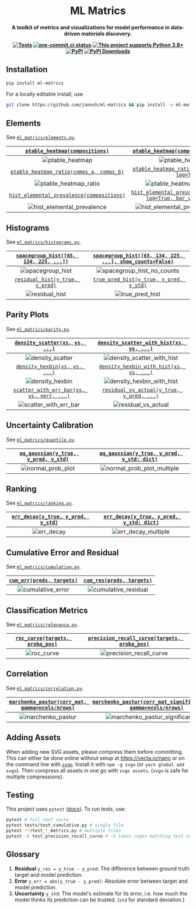 <h1 align="center">ML Matrics</h1>

<h4 align="center">

A toolkit of metrics and visualizations for model performance in data-driven materials discovery.

[![Tests](https://github.com/janosh/ml-matrics/workflows/Tests/badge.svg)](https://github.com/janosh/ml-matrics/actions)
[![pre-commit.ci status](https://results.pre-commit.ci/badge/github/janosh/ml-matrics/main.svg)](https://results.pre-commit.ci/latest/github/janosh/ml-matrics/main)
[![This project supports Python 3.8+](https://img.shields.io/badge/Python-3.8+-blue.svg)](https://python.org/downloads)
[![PyPI](https://img.shields.io/pypi/v/ml-matrics)](https://pypi.org/project/ml-matrics)
[![PyPI Downloads](https://img.shields.io/pypi/dm/ml-matrics)](https://pypistats.org/packages/ml-matrics)

</h4>

## Installation

```sh
pip install ml-matrics
```

For a locally editable install, use

```sh
git clone https://github.com/janosh/ml-matrics && pip install -e ml-matrics
```

## Elements

See [`ml_matrics/elements.py`](ml_matrics/elements.py).

|      [`ptable_heatmap(compositions)`](ml_matrics/elements.py)       |                [`ptable_heatmap(compositions, log=True)`](ml_matrics/elements.py)                 |
| :-----------------------------------------------------------------: | :-----------------------------------------------------------------------------------------------: |
|                          ![ptable_heatmap]                          |                                       ![ptable_heatmap_log]                                       |
| [`ptable_heatmap_ratio(comps_a, comps_b)`](ml_matrics/elements.py)  |           [`ptable_heatmap_ratio(comps_b, comps_a, log=True)`](ml_matrics/elements.py)            |
|                       ![ptable_heatmap_ratio]                       |                                  ![ptable_heatmap_ratio_inverse]                                  |
| [`hist_elemental_prevalence(compositions)`](ml_matrics/elements.py) | [`hist_elemental_prevalence(compositions, log=True, bar_values='count')`](ml_matrics/elements.py) |
|                    ![hist_elemental_prevalence]                     |                              ![hist_elemental_prevalence_log_count]                               |

## Histograms

See [`ml_matrics/histograms.py`](ml_matrics/histograms.py).

| [`spacegroup_hist([65, 134, 225, ...])`](ml_matrics/histograms.py) | [`spacegroup_hist([65, 134, 225, ...], show_counts=False)`](ml_matrics/histograms.py) |
| :----------------------------------------------------------------: | :-----------------------------------------------------------------------------------: |
|                         ![spacegroup_hist]                         |                             ![spacegroup_hist_no_counts]                              |
|    [`residual_hist(y_true, y_pred)`](ml_matrics/histograms.py)     |          [`true_pred_hist(y_true, y_pred, y_std)`](ml_matrics/histograms.py)          |
|                          ![residual_hist]                          |                                   ![true_pred_hist]                                   |

## Parity Plots

See [`ml_matrics/parity.py`](ml_matrics/parity.py).

|      [`density_scatter(xs, ys, ...)`](ml_matrics/parity.py)       | [`density_scatter_with_hist(xs, ys, ...)`](ml_matrics/parity.py)  |
| :---------------------------------------------------------------: | :---------------------------------------------------------------: |
|                        ![density_scatter]                         |                   ![density_scatter_with_hist]                    |
|       [`density_hexbin(xs, ys, ...)`](ml_matrics/parity.py)       |  [`density_hexbin_with_hist(xs, ys, ...)`](ml_matrics/parity.py)  |
|                         ![density_hexbin]                         |                    ![density_hexbin_with_hist]                    |
| [`scatter_with_err_bar(xs, ys, yerr, ...)`](ml_matrics/parity.py) | [`residual_vs_actual(y_true, y_pred, ...)`](ml_matrics/parity.py) |
|                      ![scatter_with_err_bar]                      |                       ![residual_vs_actual]                       |

## Uncertainty Calibration

See [`ml_matrics/quantile.py`](ml_matrics/quantile.py).

| [`qq_gaussian(y_true, y_pred, y_std)`](ml_matrics/quantile.py) | [`qq_gaussian(y_true, y_pred, y_std: dict)`](ml_matrics/quantile.py) |
| :------------------------------------------------------------: | :------------------------------------------------------------------: |
|                      ![normal_prob_plot]                       |                     ![normal_prob_plot_multiple]                     |

## Ranking

See [`ml_matrics/ranking.py`](ml_matrics/ranking.py).

| [`err_decay(y_true, y_pred, y_std)`](ml_matrics/ranking.py) | [`err_decay(y_true, y_pred, y_std: dict)`](ml_matrics/ranking.py) |
| :---------------------------------------------------------: | :---------------------------------------------------------------: |
|                        ![err_decay]                         |                       ![err_decay_multiple]                       |

## Cumulative Error and Residual

See [`ml_matrics/cumulative.py`](ml_matrics/cumulative.py).

| [`cum_err(preds, targets)`](ml_matrics/cumulative.py) | [`cum_res(preds, targets)`](ml_matrics/cumulative.py) |
| :---------------------------------------------------: | :---------------------------------------------------: |
|                  ![cumulative_error]                  |                ![cumulative_residual]                 |

## Classification Metrics

See [`ml_matrics/relevance.py`](ml_matrics/relevance.py).

| [`roc_curve(targets, proba_pos)`](ml_matrics/relevance.py) | [`precision_recall_curve(targets, proba_pos)`](ml_matrics/relevance.py) |
| :--------------------------------------------------------: | :---------------------------------------------------------------------: |
|                        ![roc_curve]                        |                        ![precision_recall_curve]                        |

## Correlation

See [`ml_matrics/correlation.py`](ml_matrics/correlation.py).

| [`marchenko_pastur(corr_mat, gamma=ncols/nrows)`](ml_matrics/correlation.py) | [`marchenko_pastur(corr_mat_significant_eval, gamma=ncols/nrows)`](ml_matrics/correlation.py) |
| :--------------------------------------------------------------------------: | :-------------------------------------------------------------------------------------------: |
|                             ![marchenko_pastur]                              |                             ![marchenko_pastur_significant_eval]                              |

## Adding Assets

When adding new SVG assets, please compress them before committing. This can either be done online without setup at <https://vecta.io/nano> or on the command line with [`svgo`](https://github.com/svg/svgo). Install it with `npm -g svgo` (or `yarn global add svgo`). Then compress all assets in one go with `svgo assets`. (`svgo` is safe for multiple compressions).

## Testing

This project uses `pytest` ([docs](https://docs.pytest.org/en/stable/usage.html)). To run tests, use:

```sh
pytest # full test suite
pytest tests/test_cumulative.py # single file
pytest **/test_*_metrics.py # multiple files
pytest -k test_precision_recall_curve # -k takes regex matching test names
```

## Glossary

1. **Residual** `y_res = y_true - y_pred`: The difference between ground truth target and model prediction.
2. **Error** `y_err = abs(y_true - y_pred)`: Absolute error between target and model prediction.
3. **Uncertainty** `y_std`: The model's estimate for its error, i.e. how much the model thinks its prediction can be trusted. (`std` for standard deviation.)

[density_scatter]: https://raw.githubusercontent.com/janosh/ml-matrics/main/assets/density_scatter.svg
[density_scatter_with_hist]: https://raw.githubusercontent.com/janosh/ml-matrics/main/assets/density_scatter_with_hist.svg
[density_hexbin]: https://raw.githubusercontent.com/janosh/ml-matrics/main/assets/density_hexbin.svg
[density_hexbin_with_hist]: https://raw.githubusercontent.com/janosh/ml-matrics/main/assets/density_hexbin_with_hist.svg
[scatter_with_err_bar]: https://raw.githubusercontent.com/janosh/ml-matrics/main/assets/scatter_with_err_bar.svg
[residual_vs_actual]: https://raw.githubusercontent.com/janosh/ml-matrics/main/assets/residual_vs_actual.svg
[ptable_heatmap]: https://raw.githubusercontent.com/janosh/ml-matrics/main/assets/ptable_heatmap.svg
[ptable_heatmap_log]: https://raw.githubusercontent.com/janosh/ml-matrics/main/assets/ptable_heatmap_log.svg
[hist_elemental_prevalence]: https://raw.githubusercontent.com/janosh/ml-matrics/main/assets/hist_elemental_prevalence.svg
[hist_elemental_prevalence_log_count]: https://raw.githubusercontent.com/janosh/ml-matrics/main/assets/hist_elemental_prevalence_log_count.svg
[ptable_heatmap_ratio]: https://raw.githubusercontent.com/janosh/ml-matrics/main/assets/ptable_heatmap_ratio.svg
[ptable_heatmap_ratio_inverse]: https://raw.githubusercontent.com/janosh/ml-matrics/main/assets/ptable_heatmap_ratio_inverse.svg
[normal_prob_plot]: https://raw.githubusercontent.com/janosh/ml-matrics/main/assets/normal_prob_plot.svg
[normal_prob_plot_multiple]: https://raw.githubusercontent.com/janosh/ml-matrics/main/assets/normal_prob_plot_multiple.svg
[err_decay]: https://raw.githubusercontent.com/janosh/ml-matrics/main/assets/err_decay.svg
[err_decay_multiple]: https://raw.githubusercontent.com/janosh/ml-matrics/main/assets/err_decay_multiple.svg
[cumulative_error]: https://raw.githubusercontent.com/janosh/ml-matrics/main/assets/cumulative_error.svg
[cumulative_residual]: https://raw.githubusercontent.com/janosh/ml-matrics/main/assets/cumulative_residual.svg
[roc_curve]: https://raw.githubusercontent.com/janosh/ml-matrics/main/assets/roc_curve.svg
[precision_recall_curve]: https://raw.githubusercontent.com/janosh/ml-matrics/main/assets/precision_recall_curve.svg
[marchenko_pastur]: https://raw.githubusercontent.com/janosh/ml-matrics/main/assets/marchenko_pastur.svg
[marchenko_pastur_significant_eval]: https://raw.githubusercontent.com/janosh/ml-matrics/main/assets/marchenko_pastur_significant_eval.svg
[residual_hist]: https://raw.githubusercontent.com/janosh/ml-matrics/main/assets/residual_hist.svg
[true_pred_hist]: https://raw.githubusercontent.com/janosh/ml-matrics/main/assets/true_pred_hist.svg
[spacegroup_hist]: https://raw.githubusercontent.com/janosh/ml-matrics/main/assets/spacegroup_hist.svg
[spacegroup_hist_no_counts]: https://raw.githubusercontent.com/janosh/ml-matrics/main/assets/spacegroup_hist_no_counts.svg
